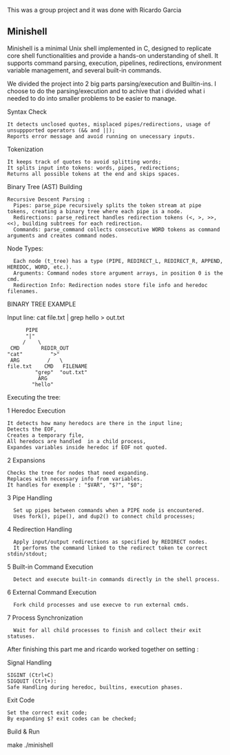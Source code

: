This was a group project and it was done with Ricardo Garcia

## Minishell

Minishell is a minimal Unix shell implemented in C, designed to replicate core shell functionalities and provide a hands-on understanding of shell. 
It supports command parsing, execution, pipelines, redirections, environment variable management, and several built-in commands.

We divided the project into 2 big parts parsing/execution and Builtin-ins.
I choose to do the parsing/execution and to achive that i divided what i needed to do into smaller problems to be easier to manage.

Syntax Check

    It detects unclosed quotes, misplaced pipes/redirections, usage of unsuppported operators (&& and ||);
    Reports error message and avoid running on unecessary inputs.

Tokenization 

    It keeps track of quotes to avoid splitting words;
    It splits input into tokens: words, pipes, redirections;
    Returns all possible tokens at the end and skips spaces.

Binary Tree (AST) Building

    Recursive Descent Parsing :
      Pipes: parse_pipe recursively splits the token stream at pipe tokens, creating a binary tree where each pipe is a node.
      Redirections: parse_redirect handles redirection tokens (<, >, >>, <<), building subtrees for each redirection.
      Commands: parse_command collects consecutive WORD tokens as command arguments and creates command nodes.

Node Types: 

      Each node (t_tree) has a type (PIPE, REDIRECT_L, REDIRECT_R, APPEND, HEREDOC, WORD, etc.).
      Arguments: Command nodes store argument arrays, in position 0 is the cmd.
      Redirection Info: Redirection nodes store file info and heredoc filenames.

BINARY TREE EXAMPLE

Input line: cat file.txt | grep hello > out.txt

          PIPE
          "|"
         /    \
     CMD       REDIR_OUT
    "cat"         ">"
     ARG         /   \
    file.txt    CMD   FILENAME
             "grep"  "out.txt"
              ARG
            "hello"


Executing the tree:
   

1 Heredoc Execution

    It detects how many heredocs are there in the input line;
    Detects the EOF,
    Creates a temporary file,
    All heredocs are handled  in a child process,
    Expandes variables inside heredoc if EOF not quoted.

        
2 Expansions

    Checks the tree for nodes that need expanding.
    Replaces with necessary info from variables.
    It handles for exemple : "$VAR", "$?", "$0";

3 Pipe Handling

      Set up pipes between commands when a PIPE node is encountered.
      Uses fork(), pipe(), and dup2() to connect child processes;

4 Redirection Handling

      Apply input/output redirections as specified by REDIRECT nodes.
      It performs the command linked to the redirect token te correct stdin/stdout;

5 Built-in Command Execution

      Detect and execute built-in commands directly in the shell process.
  
6 External Command Execution

      Fork child processes and use execve to run external cmds.

7 Process Synchronization

      Wait for all child processes to finish and collect their exit statuses.

After finishing this part me and ricardo worked together on setting :

Signal Handling

    SIGINT (Ctrl+C)
    SIGQUIT (Ctrl+):
    Safe Handling during heredoc, builtins, execution phases.

Exit Code

    Set the correct exit code;
    By expanding $? exit codes can be checked;

 
 Build & Run

make
./minishell
